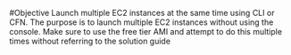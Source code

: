 #Objective
Launch multiple EC2 instances at the same time using CLI or CFN. The purpose is to launch multiple EC2 instances without using the console. Make sure to use the free tier AMI and attempt to do this multiple times without referring to the solution guide
